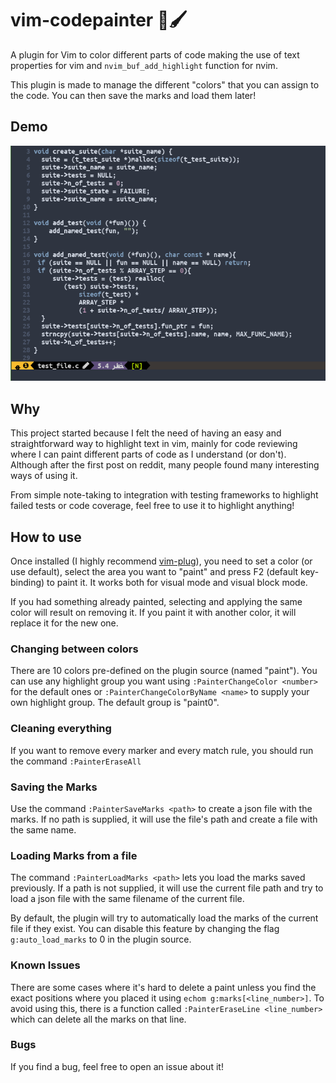 # vim-codepainter 🎨🖌

A plugin for Vim to color different parts of code making the use of text properties for vim and `nvim_buf_add_highlight` function for nvim.

This plugin is made to manage the different "colors" that you can assign to the code. You can then save the marks and load them later!

## Demo

![](./vim-codepainter_demo.gif)

## Why

This project started because I felt the need of having an easy and straightforward way to highlight text in vim, mainly for code reviewing where I can paint different parts of code as I understand (or don't). Although after the first post on reddit, many people found many interesting ways of using it.

From simple note-taking to integration with testing frameworks to highlight failed tests or code coverage, feel free to use it to highlight anything!

## How to use

Once installed (I highly recommend [vim-plug](https://github.com/junegunn/vim-plug)), you need to set a color (or use default), select the area you want to "paint" and press F2 (default key-binding) to paint it. It works both for visual mode and visual block mode.

If you had something already painted, selecting and applying the same color will result on removing it. If you paint it with another color, it will replace it for the new one.

### Changing between colors

There are 10 colors pre-defined on the plugin source (named "paint<n>"). You can use any highlight group you want using `:PainterChangeColor <number>` for the default ones or `:PainterChangeColorByName <name>` to supply your own highlight group. The default group is "paint0".

### Cleaning everything

If you want to remove every marker and every match rule, you should run the command `:PainterEraseAll`

### Saving the Marks

Use the command `:PainterSaveMarks <path>` to create a json file with the marks. If no path is supplied, it will use the file's path and create a file with the same name.

### Loading Marks from a file

The command `:PainterLoadMarks <path>` lets you load the marks saved previously. If a path is not supplied, it will use the current file path and try to load a json file with the same filename of the current file.

By default, the plugin will try to automatically load the marks of the current file if they exist. You can disable this feature by changing the flag `g:auto_load_marks` to 0 in the plugin source.

### Known Issues

There are some cases where it's hard to delete a paint unless you find the exact positions where you placed it using `echom g:marks[<line_number>]`. To avoid using this, there is a function called `:PainterEraseLine <line_number>` which can delete all the marks on that line.

### Bugs

If you find a bug, feel free to open an issue about it!
